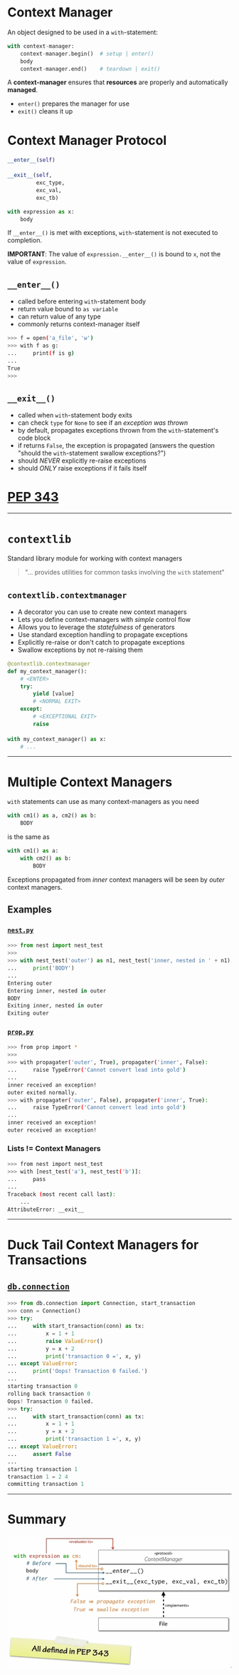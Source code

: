 # Context Manager

An object designed to be used in a `with`-statement:

```python
with context-manager:
    context-manager.begin()  # setup | enter()
    body
    context-manager.end()    # teardown | exit()
```

A **context-manager** ensures that **resources** are properly and automatically **managed**.

- `enter()` prepares the manager for use
- `exit()` cleans it up

# Context Manager Protocol

```python
__enter__(self)

__exit__(self,
         exc_type,
         exc_val,
         exc_tb)
```

```python
with expression as x:
    body
```

If `__enter__()` is met with exceptions, `with`-statement is not executed to completion.

**IMPORTANT**: The value of `expression.__enter__()` is bound to `x`, not the value of `expression`.

## `__enter__()`

- called before entering `with`-statement body
- return value bound to `as variable`
- can return value of any type
- commonly returns context-manager itself

```sh
>>> f = open('a_file', 'w')
>>> with f as g:
...     print(f is g)
...
True
>>>
```

## `__exit__()`

- called when `with`-statement body exits
- can check `type` for `None` to see if an *exception was thrown*
- by default, propagates exceptions thrown from the `with`-statement's code block
- if returns `False`, the exception is propagated (answers the question "should the `with`-statement swallow exceptions?")
- should *NEVER* explicitly re-raise exceptions
- should *ONLY* raise exceptions if it fails itself

# [PEP 343](www.python.org/dev/peps/pep-0343)

---

# `contextlib`

Standard library module for working with context managers

> "... provides utilities for common tasks involving the `with` statement"

## `contextlib.contextmanager`

- A decorator you can use to create new context managers
- Lets you define context-managers with *simple* control flow
- Allows you to leverage the *statefulness* of generators
- Use standard exception handling to propagate exceptions
- Explicitly re-raise or don't catch to propagate exceptions
- Swallow exceptions by not re-raising them

```python
@contextlib.contextmanager
def my_context_manager():
    # <ENTER>
    try:
        yield [value]
        # <NORMAL EXIT>
    except:
        # <EXCEPTIONAL EXIT>
        raise

with my_context_manager() as x:
    # ...
```

---

# Multiple Context Managers

`with` statements can use as many context-managers as you need

```python
with cm1() as a, cm2() as b:
    BODY
```

is the same as

```python
with cm1() as a:
    with cm2() as b:
        BODY
```

Exceptions propagated from *inner* context managers will be seen by *outer* context managers.

## Examples

### [`nest.py`](./nest.py)

```python
>>> from nest import nest_test
>>> 
>>> with nest_test('outer') as n1, nest_test('inner, nested in ' + n1):
...     print('BODY')
... 
Entering outer
Entering inner, nested in outer
BODY
Exiting inner, nested in outer
Exiting outer
```

### [`prop.py`](./prop.py)

```sh
>>> from prop import *
>>> 
>>> with propagater('outer', True), propagater('inner', False):
...     raise TypeError('Cannot convert lead into gold')
... 
inner received an exception!
outer exited normally.
>>> with propagater('outer', False), propagater('inner', True):
...     raise TypeError('Cannot convert lead into gold')
... 
inner received an exception!
outer received an exception!
```

### Lists != Context Managers

```sh
>>> from nest import nest_test
>>> with [nest_test('a'), nest_test('b')]:
...     pass
...
Traceback (most recent call last):
    ...
AttributeError: __exit__
```

---

# Duck Tail Context Managers for Transactions

## [`db.connection`](./db/connection.py)

```python
>>> from db.connection import Connection, start_transaction
>>> conn = Connection()
>>> try:
...     with start_transaction(conn) as tx:
...         x = 1 + 1
...         raise ValueError()
...         y = x + 2
...         print('transaction 0 =', x, y)
... except ValueError:
...     print('Oops! Transaction 0 failed.')
... 
starting transaction 0
rolling back transaction 0
Oops! Transaction 0 failed.
>>> try:
...     with start_transaction(conn) as tx:
...         x = 1 + 1
...         y = x + 2
...         print('transaction 1 =', x, y)
... except ValueError:
...     assert False
... 
starting transaction 1
transaction 1 = 2 4
committing transaction 1
```

---

# Summary

![](../images/context-manager-internals-summary.png)
